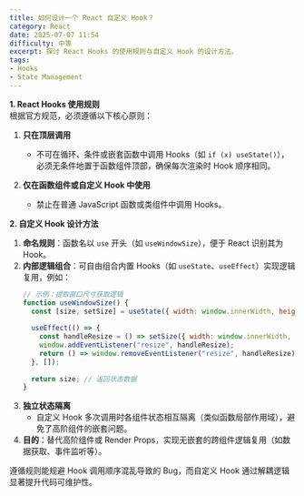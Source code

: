 ```yaml
---
title: 如何设计一个 React 自定义 Hook？
category: React
date: 2025-07-07 11:54
difficulty: 中等
excerpt: 探讨 React Hooks 的使用规则与自定义 Hook 的设计方法。
tags:
- Hooks
- State Management
---
```

**1. React Hooks 使用规则**  
根据官方规范，必须遵循以下核心原则：  
1. **只在顶层调用**  
   - 不可在循环、条件或嵌套函数中调用 Hooks（如 `if (x) useState()`），必须无条件地置于函数组件顶部，确保每次渲染时 Hook 顺序相同。  

2. **仅在函数组件或自定义 Hook 中使用**  
   - 禁止在普通 JavaScript 函数或类组件中调用 Hooks。  

**2. 自定义 Hook 设计方法**  
1. **命名规则**：函数名以 `use` 开头（如 `useWindowSize`），便于 React 识别其为 Hook。  
2. **内部逻辑组合**：可自由组合内置 Hooks（如 `useState`、`useEffect`）实现逻辑复用，例如：  
   ```javascript
   // 示例：提取窗口尺寸获取逻辑
   function useWindowSize() {
     const [size, setSize] = useState({ width: window.innerWidth, height: window.innerHeight });
     
     useEffect(() => {
       const handleResize = () => setSize({ width: window.innerWidth, height: window.innerHeight });
       window.addEventListener("resize", handleResize);
       return () => window.removeEventListener("resize", handleResize); // 清理副作用
     }, []);
     
     return size; // 返回状态数据
   }
   ```  
3. **独立状态隔离**  
   - 自定义 Hook 多次调用时各组件状态相互隔离（类似函数局部作用域），避免了高阶组件的嵌套问题。  
4. **目的**：替代高阶组件或 Render Props，实现无嵌套的跨组件逻辑复用（如数据获取、事件监听等）。  

遵循规则能规避 Hook 调用顺序混乱导致的 Bug，而自定义 Hook 通过解耦逻辑显著提升代码可维护性。
